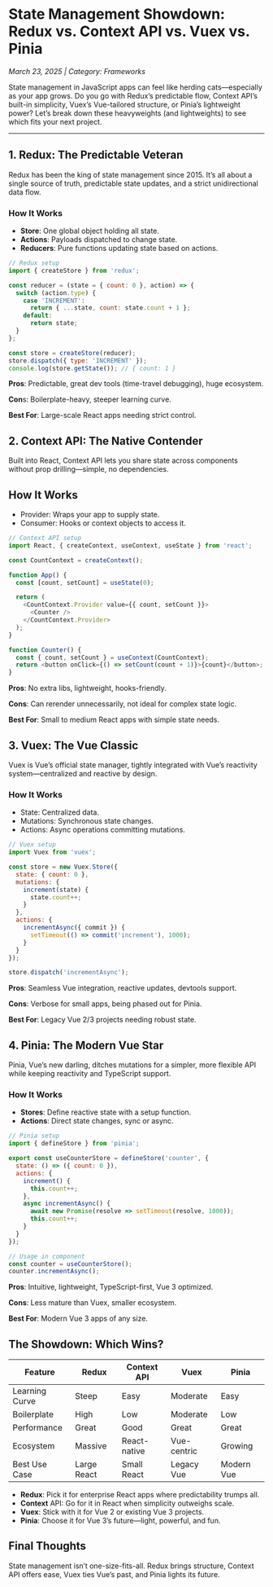 # State Management Showdown: Redux vs. Context API vs. Vuex vs. Pinia

*March 23, 2025 | Category: Frameworks*

State management in JavaScript apps can feel like herding cats—especially as your app grows. Do you go with Redux’s predictable flow, Context API’s built-in simplicity, Vuex’s Vue-tailored structure, or Pinia’s lightweight power? Let’s break down these heavyweights (and lightweights) to see which fits your next project.

---

## 1. Redux: The Predictable Veteran
Redux has been the king of state management since 2015. It’s all about a single source of truth, predictable state updates, and a strict unidirectional data flow.

### How It Works
- **Store**: One global object holding all state.
- **Actions**: Payloads dispatched to change state.
- **Reducers**: Pure functions updating state based on actions.

```javascript
// Redux setup
import { createStore } from 'redux';

const reducer = (state = { count: 0 }, action) => {
  switch (action.type) {
    case 'INCREMENT':
      return { ...state, count: state.count + 1 };
    default:
      return state;
  }
};

const store = createStore(reducer);
store.dispatch({ type: 'INCREMENT' });
console.log(store.getState()); // { count: 1 }
```

**Pros**: Predictable, great dev tools (time-travel debugging), huge ecosystem.

**Con**s: Boilerplate-heavy, steeper learning curve.

**Best For**: Large-scale React apps needing strict control.

## 2. Context API: The Native Contender
Built into React, Context API lets you share state across components without prop drilling—simple, no dependencies.

## How It Works
- Provider: Wraps your app to supply state.
- Consumer: Hooks or context objects to access it.

```javascript
// Context API setup
import React, { createContext, useContext, useState } from 'react';

const CountContext = createContext();

function App() {
  const [count, setCount] = useState(0);

  return (
    <CountContext.Provider value={{ count, setCount }}>
      <Counter />
    </CountContext.Provider>
  );
}

function Counter() {
  const { count, setCount } = useContext(CountContext);
  return <button onClick={() => setCount(count + 1)}>{count}</button>;
}
```
**Pros**: No extra libs, lightweight, hooks-friendly.

**Cons**: Can rerender unnecessarily, not ideal for complex state logic.

**Best For**: Small to medium React apps with simple state needs.

## 3. Vuex: The Vue Classic
Vuex is Vue’s official state manager, tightly integrated with Vue’s reactivity system—centralized and reactive by design.

### How It Works
- State: Centralized data.
- Mutations: Synchronous state changes.
- Actions: Async operations committing mutations.

```javascript
// Vuex setup
import Vuex from 'vuex';

const store = new Vuex.Store({
  state: { count: 0 },
  mutations: {
    increment(state) {
      state.count++;
    }
  },
  actions: {
    incrementAsync({ commit }) {
      setTimeout(() => commit('increment'), 1000);
    }
  }
});

store.dispatch('incrementAsync');
```
**Pros**: Seamless Vue integration, reactive updates, devtools support.

**Cons**: Verbose for small apps, being phased out for Pinia.

**Best For**: Legacy Vue 2/3 projects needing robust state.

## 4. Pinia: The Modern Vue Star
Pinia, Vue’s new darling, ditches mutations for a simpler, more flexible API while keeping reactivity and TypeScript support.

### How It Works
- **Stores**: Define reactive state with a setup function.
- **Actions**: Direct state changes, sync or async.

```javascript
// Pinia setup
import { defineStore } from 'pinia';

export const useCounterStore = defineStore('counter', {
  state: () => ({ count: 0 }),
  actions: {
    increment() {
      this.count++;
    },
    async incrementAsync() {
      await new Promise(resolve => setTimeout(resolve, 1000));
      this.count++;
    }
  }
});

// Usage in component
const counter = useCounterStore();
counter.incrementAsync();
```

**Pros**: Intuitive, lightweight, TypeScript-first, Vue 3 optimized.

**Cons**: Less mature than Vuex, smaller ecosystem.

**Best For**: Modern Vue 3 apps of any size.

## The Showdown: Which Wins?
| Feature          | Redux        | Context API | Vuex        | Pinia       |
|-----------------|-------------|------------|------------|------------|
| Learning Curve  | Steep       | Easy       | Moderate   | Easy       |
| Boilerplate    | High        | Low        | Moderate   | Low        |
| Performance    | Great       | Good       | Great      | Great      |
| Ecosystem      | Massive     | React-native | Vue-centric | Growing    |
| Best Use Case  | Large React | Small React | Legacy Vue | Modern Vue |

- **Redux**: Pick it for enterprise React apps where predictability trumps all.
- **Context** API: Go for it in React when simplicity outweighs scale.
- **Vuex**: Stick with it for Vue 2 or existing Vue 3 projects.
- **Pinia**: Choose it for Vue 3’s future—light, powerful, and fun.

## Final Thoughts
State management isn’t one-size-fits-all. Redux brings structure, Context API offers ease, Vuex ties Vue’s past, and Pinia lights its future.